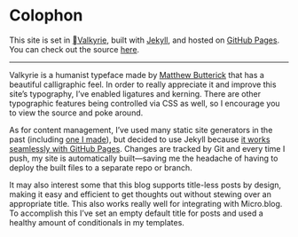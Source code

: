 # Colophon

This site is set in [Valkyrie](https://mbtype.com/fonts/valkyrie/), built with [Jekyll](https://jekyllrb.com), and hosted on [GitHub Pages](https://pages.github.com). You can check out the source [here](https://github.com/peteschaffner/peteschaffner.github.io).

---

Valkyrie is a humanist typeface made by [Matthew Butterick](https://mbtype.com/bio.html) that has a beautiful calligraphic feel. In order to really appreciate it and improve this site’s typography, I’ve enabled ligatures and kerning. There are other typographic features being controlled via CSS as well, so I encourage you to view the source and poke around.

As for content management, I’ve used many static site generators in the past (including [one I made](https://github.com/hagerstown/comprehensive-plan)), but decided to use Jekyll because [it works seamlessly with GitHub Pages](https://jekyllrb.com/docs/github-pages/). Changes are tracked by Git and every time I push, my site is automatically built—saving me the headache of having to deploy the built files to a separate repo or branch.

It may also interest some that this blog supports title-less posts by design, making it easy and efficient to get thoughts out without stewing over an appropriate title. This also works really well for integrating with Micro.blog. To accomplish this I’ve set an empty default title for posts and used a healthy amount of conditionals in my templates.
